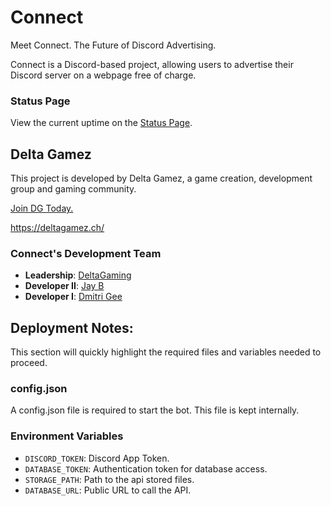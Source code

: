 # Connect
Meet Connect. The Future of Discord Advertising. 

Connect is a Discord-based project, allowing users to advertise their Discord server on a webpage free of charge.

### Status Page
View the current uptime on the [Status Page](https://status.deltagamez.ch).

## Delta Gamez
This project is developed by Delta Gamez, a game creation, development group and gaming community. 

[Join DG Today.](https://discord.gg/sYpmUFQ)

https://deltagamez.ch/

### Connect's Development Team
- **Leadership**: [DeltaGaming](https://github.com/DeltaGamingCH)
- **Developer II**: [Jay B](https://github.com/kezza2k7)
- **Developer I**: [Dmitri Gee](https://github.com/DmitriGee)

## Deployment Notes:

This section will quickly highlight the required files and variables needed to proceed. 

### config.json
A config.json file is required to start the bot. This file is kept internally. 

### Environment Variables
- `DISCORD_TOKEN`: Discord App Token.  
- `DATABASE_TOKEN`: Authentication token for database access.  
- `STORAGE_PATH`: Path to the api stored files.
- `DATABASE_URL`: Public URL to call the API. 
